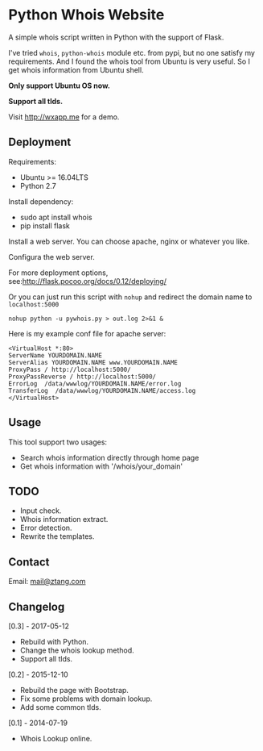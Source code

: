 # Python Whois Website

A simple whois script written in Python with the support of Flask.

I've tried `whois`, `python-whois` module etc. from pypi, but no one satisfy my requirements. 
And I found the whois tool from Ubuntu is very useful. So I get 
whois information from Ubuntu shell. 

**Only support Ubuntu OS now.**

**Support all tlds.**

Visit http://wxapp.me for a demo.

## Deployment

Requirements:

 - Ubuntu >= 16.04LTS
 - Python 2.7

Install dependency:

 - sudo apt install whois
 - pip install flask
 
Install a web server. You can choose apache, nginx or whatever you like.

Configura the web server.

For more deployment options, see:http://flask.pocoo.org/docs/0.12/deploying/

Or you can just run this script with `nohup` and redirect the domain name to `localhost:5000`

    nohup python -u pywhois.py > out.log 2>&1 &

Here is my example conf file for apache server:

    <VirtualHost *:80>
    ServerName YOURDOMAIN.NAME
    ServerAlias YOURDOMAIN.NAME www.YOURDOMAIN.NAME
    ProxyPass / http://localhost:5000/
    ProxyPassReverse / http://localhost:5000/
    ErrorLog  /data/wwwlog/YOURDOMAIN.NAME/error.log
    TransferLog  /data/wwwlog/YOURDOMAIN.NAME/access.log
    </VirtualHost>

## Usage

This tool support two usages:
 - Search whois information directly through home page
 - Get whois information with '/whois/your_domain'
 
 ## TODO
 
 - Input check.
 - Whois information extract.
 - Error detection.
 - Rewrite the templates.
 
 ## Contact
 
 Email: mail@ztang.com
 
 ## Changelog
 
[0.3] - 2017-05-12
 - Rebuild with Python.
 - Change the whois lookup method.
 - Support all tlds.

[0.2] - 2015-12-10
 - Rebuild the page with Bootstrap.
 - Fix some problems with domain lookup.
 - Add some common tlds.

[0.1] - 2014-07-19
 - Whois Lookup online.
